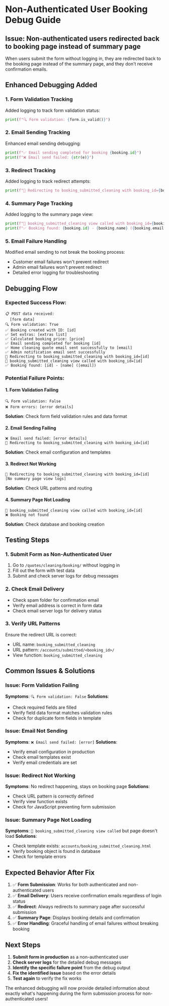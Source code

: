 # Non-Authenticated User Booking Debug Guide

## Issue: Non-authenticated users redirected back to booking page instead of summary page

When users submit the form without logging in, they are redirected back to the booking page instead of the summary page, and they don't receive confirmation emails.

## Enhanced Debugging Added

### 1. **Form Validation Tracking**
Added logging to track form validation status:
```python
print(f"🔍 Form validation: {form.is_valid()}")
```

### 2. **Email Sending Tracking**
Enhanced email sending debugging:
```python
print(f"✅ Email sending completed for booking {booking.id}")
print(f"❌ Email send failed: {str(e)}")
```

### 3. **Redirect Tracking**
Added logging to track redirect attempts:
```python
print(f"🔄 Redirecting to booking_submitted_cleaning with booking_id={booking.id}")
```

### 4. **Summary Page Tracking**
Added logging to the summary page view:
```python
print(f"🎯 booking_submitted_cleaning view called with booking_id={booking_id}")
print(f"✅ Booking found: {booking.id} - {booking.name} ({booking.email})")
```

### 5. **Email Failure Handling**
Modified email sending to not break the booking process:
- Customer email failures won't prevent redirect
- Admin email failures won't prevent redirect
- Detailed error logging for troubleshooting

## Debugging Flow

### Expected Success Flow:
```
📋 POST data received:
  [form data]
🔍 Form validation: True
✅ Booking created with ID: [id]
✅ Set extras: [extras list]
✅ Calculated booking price: [price]
✅ Email sending completed for booking [id]
✅ Home cleaning quote email sent successfully to [email]
✅ Admin notification email sent successfully
🔄 Redirecting to booking_submitted_cleaning with booking_id=[id]
🎯 booking_submitted_cleaning view called with booking_id=[id]
✅ Booking found: [id] - [name] ([email])
```

### Potential Failure Points:

#### 1. **Form Validation Failing**
```
🔍 Form validation: False
❌ Form errors: [error details]
```
**Solution**: Check form field validation rules and data format

#### 2. **Email Sending Failing**
```
❌ Email send failed: [error details]
🔄 Redirecting to booking_submitted_cleaning with booking_id=[id]
```
**Solution**: Check email configuration and templates

#### 3. **Redirect Not Working**
```
🔄 Redirecting to booking_submitted_cleaning with booking_id=[id]
[No summary page view logs]
```
**Solution**: Check URL patterns and routing

#### 4. **Summary Page Not Loading**
```
🎯 booking_submitted_cleaning view called with booking_id=[id]
❌ Booking not found
```
**Solution**: Check database and booking creation

## Testing Steps

### 1. **Submit Form as Non-Authenticated User**
1. Go to `/quotes/cleaning/booking/` without logging in
2. Fill out the form with test data
3. Submit and check server logs for debug messages

### 2. **Check Email Delivery**
- Check spam folder for confirmation email
- Verify email address is correct in form data
- Check email server logs for delivery status

### 3. **Verify URL Patterns**
Ensure the redirect URL is correct:
- URL name: `booking_submitted_cleaning`
- URL pattern: `/accounts/submitted/<booking_id>/`
- View function: `booking_submitted_cleaning`

## Common Issues & Solutions

### Issue: Form Validation Failing
**Symptoms**: `🔍 Form validation: False`
**Solutions**:
- Check required fields are filled
- Verify field data format matches validation rules
- Check for duplicate form fields in template

### Issue: Email Not Sending
**Symptoms**: `❌ Email send failed: [error]`
**Solutions**:
- Verify email configuration in production
- Check email templates exist
- Verify email credentials are set

### Issue: Redirect Not Working
**Symptoms**: No redirect happening, stays on booking page
**Solutions**:
- Check URL pattern is correctly defined
- Verify view function exists
- Check for JavaScript preventing form submission

### Issue: Summary Page Not Loading
**Symptoms**: `🎯 booking_submitted_cleaning view called` but page doesn't load
**Solutions**:
- Check template exists: `accounts/booking_submitted_cleaning.html`
- Verify booking object is found in database
- Check for template errors

## Expected Behavior After Fix

1. ✅ **Form Submission**: Works for both authenticated and non-authenticated users
2. ✅ **Email Delivery**: Users receive confirmation emails regardless of login status
3. ✅ **Redirect**: Always redirects to summary page after successful submission
4. ✅ **Summary Page**: Displays booking details and confirmation
5. ✅ **Error Handling**: Graceful handling of email failures without breaking booking

## Next Steps

1. **Submit form in production** as a non-authenticated user
2. **Check server logs** for the detailed debug messages
3. **Identify the specific failure point** from the debug output
4. **Fix the identified issue** based on the error details
5. **Test again** to verify the fix works

The enhanced debugging will now provide detailed information about exactly what's happening during the form submission process for non-authenticated users!
